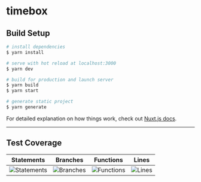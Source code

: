 # timebox

## Build Setup

```bash
# install dependencies
$ yarn install

# serve with hot reload at localhost:3000
$ yarn dev

# build for production and launch server
$ yarn build
$ yarn start

# generate static project
$ yarn generate
```

For detailed explanation on how things work, check out [Nuxt.js docs](https://nuxtjs.org).

---

## Test Coverage
| Statements                | Branches                | Functions                | Lines                |
| ------------------------- | ----------------------- | ------------------------ | -------------------- |
| ![Statements](https://img.shields.io/badge/Coverage-78.6%25-red.svg) | ![Branches](https://img.shields.io/badge/Coverage-79.59%25-red.svg) | ![Functions](https://img.shields.io/badge/Coverage-84.81%25-yellow.svg) | ![Lines](https://img.shields.io/badge/Coverage-78.3%25-red.svg) |
